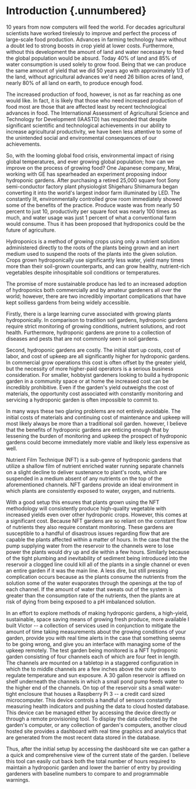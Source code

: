# Introduction {.unnumbered}

10 years from now computers will feed the world. For decades agricultural scientists
have worked tirelessly to improve and perfect the process of large-scale food production.
Advances in farming technology have without a doubt led to strong boosts in crop yield
at lower costs. Furthermore, without this development the amount of land and water
necessary to feed the global population would be absurd. Today 40% of land and 85%
of water consumption is used solely to grow food. Being that we can produce the same
amount of yield that we did 50 years ago with approximately 1/3 of the land, without
agricultural advances we'd need 26 billion acres of land, nearly 80% of all land on
earth, to produce enough food.

The increased production of food, however, is not as far reaching as one would like.
In fact, it is likely that those who need increased production of food most are those
that are affected least by recent technological advances in food. The International
Assessment of Agricultural Science and Technology for Development (IAASTD) has responded
that despite significant scientific and technological achievements in our ability
to increase agricultural productivity, we have been less attentive to some of
the unintended social and environmental consequences of our achievements.

So, with the looming global food crisis, environmental impact of rising global temperatures,
and ever growing global population; how can we improve on the process of growing food?
One Japanese company, Mirai, working with GE has spearheaded an experiment proposing indoor
hydroponic gardens. After purchasing a retired 25,000 square foot Sony semi-conductor factory
plant physiologist Shigeharu Shimamura began converting it into the world's largest indoor
farm illuminated by LED. The constantly lit, environmentally controlled grow room immediately
showed some of the benefits of the practice. Produce waste was from nearly 50 percent to just 10,
productivity per square foot was nearly 100 times as much, and water usage was just 1 percent of
what a conventional farm would consume. Thus it has been proposed that hydroponics could be
 the future of agriculture.

Hydroponics is a method of growing crops using only a nutrient solution administered
directly to the roots of the plants being grown and an inert medium used to suspend the
roots of the plants into the given solution. Crops grown hydroponically use significantly
less water, yield many times more than their soil-grown counterparts, and can grow
healthy, nutrient-rich vegetables despite inhospitable soil conditions or temperatures.

The promise of more sustainable produce has led to an increased adoption of hydroponics
both commercially and by amateur gardeners all over the world; however, there are two
incredibly important complications that have kept soilless gardens from being widely accessible.

Firstly, there is a large learning curve associated with growing plants hydroponically.
In comparison to tradition soil gardens, hydroponic gardens require strict monitoring of
growing conditions, nutrient solutions, and root health. Furthermore, hydroponic gardens
are prone to a collection of diseases and pests that are not commonly seen in soil
gardens.

Second, hydroponic gardens are costly. The initial start up costs, cost of labor, and
cost of upkeep are all significantly higher for hydroponic gardens. In commercial grow
operations this cost is often offset by the greater yield, but the necessity of more
higher-paid operators is a serious business consideration. For smaller, hobbyist
gardeners looking to build a hydroponic garden in a community space or at home the
increased cost can be incredibly prohibitive. Even if the garden's yield outweighs the
cost of materials, the opportunity cost associated with constantly monitoring and
servicing a hydroponic garden is often impossible to commit to.

In many ways these two glaring problems are not entirely avoidable. The initial costs
of materials and continuing cost of maintenance and upkeep will most likely always be
more than a traditional soil garden.  however, I believe that the benefits of hydroponic
gardens are enticing enough that by lessening the burden of monitoring and upkeep the
prospect of hydroponic gardens could become immediately more viable and likely less
expensive as well.

Nutrient Film Technique (NFT) is a sub-genre of hydroponic gardens that utilize
a shallow film of nutrient enriched water running separate channels on a slight
decline to deliver sustenance to plant's roots, which are suspended in a medium absent
of any nutrients on the top of the aforementioned channels. NFT gardens provide
an ideal environment in which plants are consistently exposed to water, oxygen, and nutrients.

With a good setup this ensures that plants grown using the NFT methodology will
consistently produce high-quality vegetable with increased yields even over other
hydroponic crops. However, this comes at a significant cost. Because NFT gardens are
so reliant on the constant flow of nutrients they also require constant monitoring.
These gardens are susceptible to a handful of disastrous issues regarding flow that
are capable the plants affected within a matter of hours. In the case that the the
pump supplying water from the reservoir to the channels were to lose power the
plants would dry up and die within a few hours. Similarly because of the tight plumbing and
inevitability of sediment being introduced into the reservoir a clogged line could kill
all of the plants in a single channel or even an entire garden if it was the main line.
A less dire, but still pressing complication occurs because as the plants consume the
nutrients from the solution some of the water evaporates through the openings at the
top of each channel. If the amount of water that sweats out of the system is greater
than the consumption rate of the nutrients, then the plants are at risk of dying from
being exposed to a pH imbalanced solution.

In an effort to explore methods of making hydroponic gardens, a high-yield, sustainable,
space saving means of growing fresh produce, more available I built Victor -- a collection of
services used in conjunction to mitigate the amount of time taking measurements about the growing conditions
of your garden, provide you with real time alerts in the case that something seems to be going
wrong, and give you an interface with managing some of the upkeep remotely. The test garden being monitored
is a NFT hydroponic garden consisting of four channels each of which are four feet in length.
The channels are mounted on a tabletop in a staggered configuration in which the to middle channels
are a few inches above the outer ones to regulate temperature and sun exposure. A 30 gallon reservoir
is affixed on shelf underneath the channels in which a small pond pump feeds water to the higher
end of the channels. On top of the reservoir sits a small water-tight enclosure that houses a
Raspberry Pi 3 -- a credit card sized microcomputer. This device controls a handful of sensors
constantly measuring health indicators and pushing the data to cloud hosted database. This device
can be managed either by accessing the device directly or through a remote provisioning tool.
To display the data collected by the garden's computer, or any collection of garden's computers, another
cloud hosted site provides a dashboard with real time graphics and analytics that are generated from the
most recent data stored in the database.

Thus, after the initial setup by accessing the dashboard site we can gather a a quick and
comprehensive view of the current state of the garden. I believe this tool can easily cut back both
the total number of hours required to maintain a hydroponic garden and lower the barrier of entry
by providing gardeners with baseline numbers to compare to and programmable warnings.
